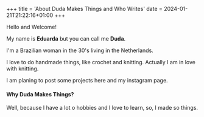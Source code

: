 +++
title = 'About Duda Makes Things and Who Writes'
date = 2024-01-21T21:22:16+01:00
+++

Hello and Welcome!

My name is **Eduarda** but you can call me **Duda**.

I'm a Brazilian woman in the 30's living in the Netherlands. 

I love to do handmade things, like crochet and knitting. Actually I am in love with knitting.

I am planing to post some projects here and my instagram page.

#### Why Duda Makes Things? 

Well, because I have a lot o hobbies and I love to learn, so, I made so things. 




